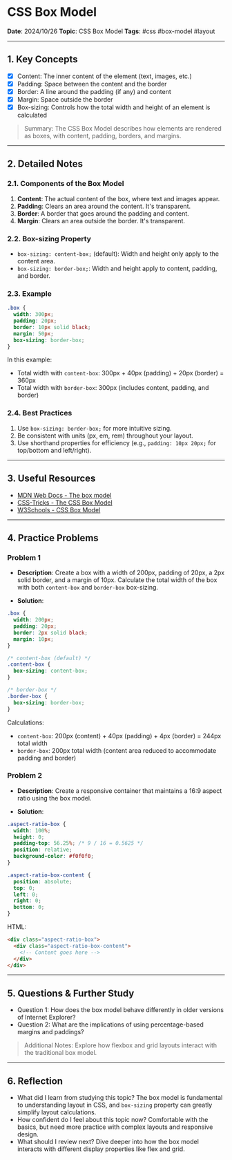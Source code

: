 # CSS Box Model

**Date**: 2024/10/26
**Topic**: CSS Box Model
**Tags**: #css #box-model #layout

---

## 1. Key Concepts

- [x] Content: The inner content of the element (text, images, etc.)
- [x] Padding: Space between the content and the border
- [x] Border: A line around the padding (if any) and content
- [x] Margin: Space outside the border
- [x] Box-sizing: Controls how the total width and height of an element is calculated

> Summary: The CSS Box Model describes how elements are rendered as boxes, with content, padding, borders, and margins.

---

## 2. Detailed Notes

### 2.1. Components of the Box Model

1. **Content**: The actual content of the box, where text and images appear.
2. **Padding**: Clears an area around the content. It's transparent.
3. **Border**: A border that goes around the padding and content.
4. **Margin**: Clears an area outside the border. It's transparent.

### 2.2. Box-sizing Property

- `box-sizing: content-box;` (default): Width and height only apply to the content area.
- `box-sizing: border-box;`: Width and height apply to content, padding, and border.

### 2.3. Example

```css
.box {
  width: 300px;
  padding: 20px;
  border: 10px solid black;
  margin: 50px;
  box-sizing: border-box;
}
```

In this example:
- Total width with `content-box`: 300px + 40px (padding) + 20px (border) = 360px
- Total width with `border-box`: 300px (includes content, padding, and border)

### 2.4. Best Practices

1. Use `box-sizing: border-box;` for more intuitive sizing.
2. Be consistent with units (px, em, rem) throughout your layout.
3. Use shorthand properties for efficiency (e.g., `padding: 10px 20px;` for top/bottom and left/right).

---

## 3. Useful Resources

- [MDN Web Docs - The box model](https://developer.mozilla.org/en-US/docs/Learn/CSS/Building_blocks/The_box_model)
- [CSS-Tricks - The CSS Box Model](https://css-tricks.com/the-css-box-model/)
- [W3Schools - CSS Box Model](https://www.w3schools.com/css/css_boxmodel.asp)

---

## 4. Practice Problems

### Problem 1

- **Description**: Create a box with a width of 200px, padding of 20px, a 2px solid border, and a margin of 10px. Calculate the total width of the box with both `content-box` and `border-box` box-sizing.

- **Solution**:

```css
.box {
  width: 200px;
  padding: 20px;
  border: 2px solid black;
  margin: 10px;
}

/* content-box (default) */
.content-box {
  box-sizing: content-box;
}

/* border-box */
.border-box {
  box-sizing: border-box;
}
```

Calculations:
- `content-box`: 200px (content) + 40px (padding) + 4px (border) = 244px total width
- `border-box`: 200px total width (content area reduced to accommodate padding and border)

### Problem 2

- **Description**: Create a responsive container that maintains a 16:9 aspect ratio using the box model.

- **Solution**:

```css
.aspect-ratio-box {
  width: 100%;
  height: 0;
  padding-top: 56.25%; /* 9 / 16 = 0.5625 */
  position: relative;
  background-color: #f0f0f0;
}

.aspect-ratio-box-content {
  position: absolute;
  top: 0;
  left: 0;
  right: 0;
  bottom: 0;
}
```

HTML:
```html
<div class="aspect-ratio-box">
  <div class="aspect-ratio-box-content">
    <!-- Content goes here -->
  </div>
</div>
```

---

## 5. Questions & Further Study

- Question 1: How does the box model behave differently in older versions of Internet Explorer?
- Question 2: What are the implications of using percentage-based margins and paddings?

> Additional Notes: Explore how flexbox and grid layouts interact with the traditional box model.

---

## 6. Reflection

- What did I learn from studying this topic? The box model is fundamental to understanding layout in CSS, and `box-sizing` property can greatly simplify layout calculations.
- How confident do I feel about this topic now? Comfortable with the basics, but need more practice with complex layouts and responsive design.
- What should I review next? Dive deeper into how the box model interacts with different display properties like flex and grid.

